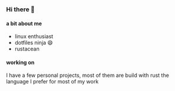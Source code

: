 ### Hi there 👋

#### a bit about me

- linux enthusiast
- dotfiles ninja 😄
- rustacean

#### working on

I have a few personal projects, most of them are build with rust the language I prefer for most of my work
